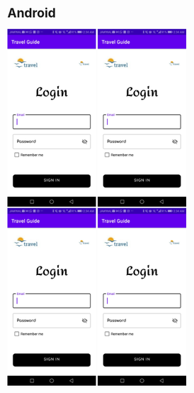 # Android

<img src="screenshots/Screenshot_20230630-023424.jpg" alt="GitHub Logo" width="200">
<img src="screenshots/Screenshot_20230630-023424.jpg" alt="GitHub Logo" width="200">
<img src="screenshots/Screenshot_20230630-023424.jpg" alt="GitHub Logo" width="200">
<img src="screenshots/Screenshot_20230630-023424.jpg" alt="GitHub Logo" width="200">

